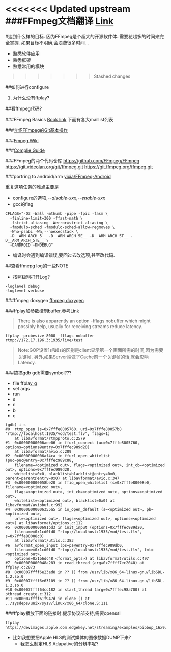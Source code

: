 <<<<<<< Updated upstream
###FFmpeg文档翻译
[Link](https://wanglongqi.github.io/tools/2015/02/13/ffmpegcn/)
=======
#达到什么样的目标.
因为FFmpeg是个超大的开源软件体..需要花超多的时间来完全掌握.
如果目标不明确,会浪费很多时间...
* 熟悉软件应用
* 熟悉框架
* 熟悉常用的模块
>>>>>>> Stashed changes

##如何进行configure
  1. 为什么没有ffplay?
  
##看ffmpeg代码?

###FFmpeg Basics
[Book link](http://ffmpeg.tv/)
下面有各大maillist列表


###[介绍FFmpeg的Git基本操作](https://ffmpeg.org/git-howto.html)


###[Fmpeg Wiki](https://trac.ffmpeg.org/)

###[Complie Guide](https://trac.ffmpeg.org/wiki/CompilationGuide)

###FFmpeg的两个代码仓库
https://github.com/FFmpeg/FFmpeg
https://git.videolan.org/git/ffmpeg.git
https://git.ffmpeg.org/ffmpeg.git

###portring to android/arm 
[yixia/FFmpeg-Android](https://github.com/yixia/FFmpeg-Android)

重复这项任务的难点主要是
* configure的选项,*--disable-xxx*,*--enable-xxx*
* gcc的flag
```
CFLAGS="-O3 -Wall -mthumb -pipe -fpic -fasm \
  -finline-limit=300 -ffast-math \
  -fstrict-aliasing -Werror=strict-aliasing \
  -fmodulo-sched -fmodulo-sched-allow-regmoves \
  -Wno-psabi -Wa,--noexecstack \
  -D__ARM_ARCH_5__ -D__ARM_ARCH_5E__ -D__ARM_ARCH_5T__ -D__ARM_ARCH_5TE__ \
  -DANDROID -DNDEBUG"
```
* 编译时会遇到编译错误,要回过去改选项,甚至改代码.

##查看ffmepg log的一些NOTE
* 按照级别打开Log?
```
-loglevel debug
-loglevel verbose
```

###ffmpeg doxygen
[ffmpeg doxygen](http://ffmpeg.org/doxygen/trunk/index.html)

###ffplay加参数控制buffer,参考[Link](https://trac.ffmpeg.org/wiki/StreamingGuide#Latency)
>There is also apparently an option -fflags nobuffer which might possibly help, usually for receiving streams ​reduce latency.
```
ffplay -probesize 8000 -fflags nobuffer rtmp://172.17.196.3:1935/live/test
```

>Note:GOP设置1s和8s的区别是client显示第一个画面所需的时间,因为需要关键帧.
>另外,如果Server端做了Cache前一个关键帧的话,就会影响Latency.

###搞搞gdb
gdb需要symbol???
* file ffplay_g
* set args <arg>
* run
* s
* n
* b <func name>
* c
```
(gdb) i s
#0  rtmp_open (s=0x7fffe8005760, uri=0x7fffe80057b8 "rtmp://localhost:1935/vod/test.flv", flags=1)
    at libavformat/rtmpproto.c:2579
#1  0x00000000006aee06 in ffurl_connect (uc=0x7fffe8005760, options=options@entry=0x7fffec989d20)
    at libavformat/avio.c:209
#2  0x00000000006af4ca in ffurl_open_whitelist (puc=puc@entry=0x7fffec989c88, 
    filename=<optimized out>, flags=<optimized out>, int_cb=<optimized out>, options=0x7fffec989d20, 
    whitelist=0x0, blacklist=blacklist@entry=0x0, parent=parent@entry=0x0) at libavformat/avio.c:347
#3  0x000000000058be20 in ffio_open_whitelist (s=0x7fffe80008e0, filename=<optimized out>, 
    flags=<optimized out>, int_cb=<optimized out>, options=<optimized out>, 
    whitelist=<optimized out>, blacklist=0x0) at libavformat/aviobuf.c:992
#4  0x00000000006355a5 in io_open_default (s=<optimized out>, pb=<optimized out>, 
    url=<optimized out>, flags=<optimized out>, options=<optimized out>) at libavformat/options.c:112
#5  0x0000000000691bd3 in init_input (options=0x7fffec989d20, 
    filename=0x1cd0fd0 "rtmp://localhost:1935/vod/test.flv", s=0x7fffe80008c0)
    at libavformat/utils.c:383
#6  avformat_open_input (ps=ps@entry=0x7fffec989db0, 
    filename=0x1cd0fd0 "rtmp://localhost:1935/vod/test.flv", fmt=<optimized out>, 
    options=0x1b6dc48 <format_opts>) at libavformat/utils.c:497
#7  0x000000000048a283 in read_thread (arg=0x7ffff7ec2040) at ffplay.c:2873
#8  0x00007ffff6e23ad8 in ?? () from /usr/lib/x86_64-linux-gnu/libSDL-1.2.so.0
#9  0x00007ffff6e63109 in ?? () from /usr/lib/x86_64-linux-gnu/libSDL-1.2.so.0
#10 0x00007ffff64cc182 in start_thread (arg=0x7fffec98a700) at pthread_create.c:312
#11 0x00007ffff61f947d in clone () at ../sysdeps/unix/sysv/linux/x86_64/clone.S:111
```

###ffplay播放下面的链接时,提示协议部支持,需要openssl
```shell
ffplay https://devimages.apple.com.edgekey.net/streaming/examples/bipbop_16x9/bipbop_16x9_variant.m3u8
```

* 比如我想要把Apple HLS的测试媒体的图像数据DUMP下来?
  * 我怎么制定HLS Adapative的分辨率呢?

